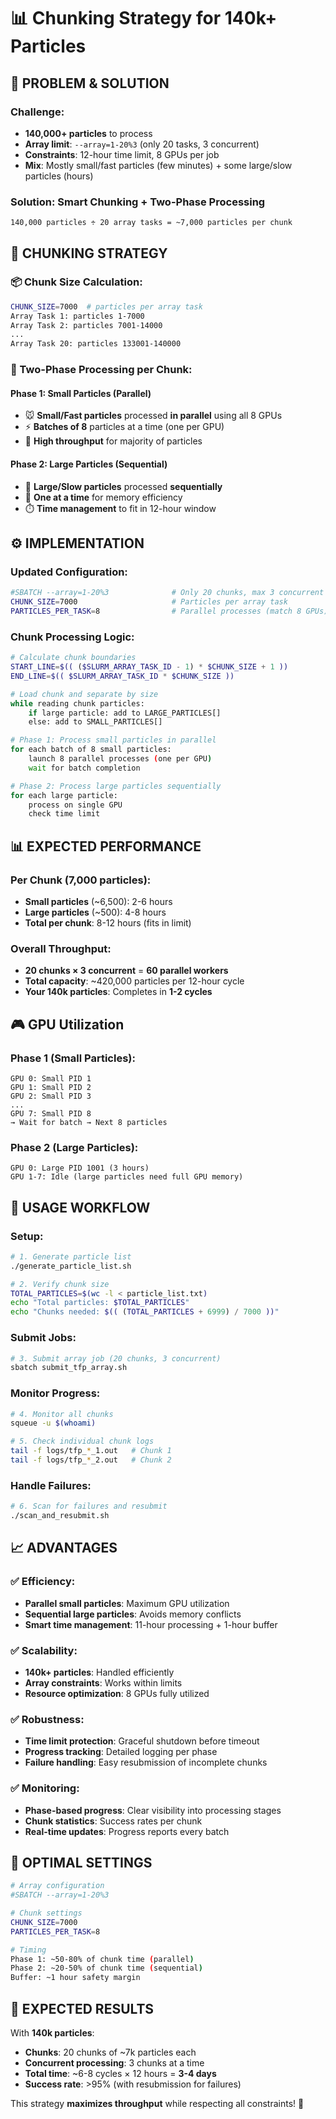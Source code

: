# 📊 Chunking Strategy for 140k+ Particles

## 🎯 **PROBLEM & SOLUTION**

### **Challenge:**
- **140,000+ particles** to process
- **Array limit**: `--array=1-20%3` (only 20 tasks, 3 concurrent)
- **Constraints**: 12-hour time limit, 8 GPUs per job
- **Mix**: Mostly small/fast particles (few minutes) + some large/slow particles (hours)

### **Solution: Smart Chunking + Two-Phase Processing**
```
140,000 particles ÷ 20 array tasks = ~7,000 particles per chunk
```

## 🔧 **CHUNKING STRATEGY**

### **📦 Chunk Size Calculation:**
```bash
CHUNK_SIZE=7000  # particles per array task
Array Task 1: particles 1-7000
Array Task 2: particles 7001-14000
...
Array Task 20: particles 133001-140000
```

### **🔄 Two-Phase Processing per Chunk:**

#### **Phase 1: Small Particles (Parallel)**
- 🐭 **Small/Fast particles** processed **in parallel** using all 8 GPUs
- ⚡ **Batches of 8** particles at a time (one per GPU)
- 🚀 **High throughput** for majority of particles

#### **Phase 2: Large Particles (Sequential)**
- 🐋 **Large/Slow particles** processed **sequentially**
- 🎯 **One at a time** for memory efficiency
- ⏱️ **Time management** to fit in 12-hour window

## ⚙️ **IMPLEMENTATION**

### **Updated Configuration:**
```bash
#SBATCH --array=1-20%3              # Only 20 chunks, max 3 concurrent
CHUNK_SIZE=7000                     # Particles per array task  
PARTICLES_PER_TASK=8                # Parallel processes (match 8 GPUs)
```

### **Chunk Processing Logic:**
```bash
# Calculate chunk boundaries
START_LINE=$(( ($SLURM_ARRAY_TASK_ID - 1) * $CHUNK_SIZE + 1 ))
END_LINE=$(( $SLURM_ARRAY_TASK_ID * $CHUNK_SIZE ))

# Load chunk and separate by size
while reading chunk particles:
    if large particle: add to LARGE_PARTICLES[]
    else: add to SMALL_PARTICLES[]

# Phase 1: Process small particles in parallel
for each batch of 8 small particles:
    launch 8 parallel processes (one per GPU)
    wait for batch completion

# Phase 2: Process large particles sequentially  
for each large particle:
    process on single GPU
    check time limit
```

## 📊 **EXPECTED PERFORMANCE**

### **Per Chunk (7,000 particles):**
- **Small particles** (~6,500): 2-6 hours
- **Large particles** (~500): 4-8 hours  
- **Total per chunk**: 8-12 hours (fits in limit)

### **Overall Throughput:**
- **20 chunks × 3 concurrent** = **60 parallel workers**
- **Total capacity**: ~420,000 particles per 12-hour cycle
- **Your 140k particles**: Completes in **1-2 cycles**

## 🎮 **GPU Utilization**

### **Phase 1 (Small Particles):**
```
GPU 0: Small PID 1
GPU 1: Small PID 2  
GPU 2: Small PID 3
...
GPU 7: Small PID 8
→ Wait for batch → Next 8 particles
```

### **Phase 2 (Large Particles):**
```
GPU 0: Large PID 1001 (3 hours)
GPU 1-7: Idle (large particles need full GPU memory)
```

## 🚀 **USAGE WORKFLOW**

### **Setup:**
```bash
# 1. Generate particle list
./generate_particle_list.sh

# 2. Verify chunk size
TOTAL_PARTICLES=$(wc -l < particle_list.txt)
echo "Total particles: $TOTAL_PARTICLES"
echo "Chunks needed: $(( (TOTAL_PARTICLES + 6999) / 7000 ))"
```

### **Submit Jobs:**
```bash
# 3. Submit array job (20 chunks, 3 concurrent)
sbatch submit_tfp_array.sh
```

### **Monitor Progress:**
```bash
# 4. Monitor all chunks
squeue -u $(whoami)

# 5. Check individual chunk logs
tail -f logs/tfp_*_1.out   # Chunk 1
tail -f logs/tfp_*_2.out   # Chunk 2
```

### **Handle Failures:**
```bash
# 6. Scan for failures and resubmit
./scan_and_resubmit.sh
```

## 📈 **ADVANTAGES**

### **✅ Efficiency:**
- **Parallel small particles**: Maximum GPU utilization
- **Sequential large particles**: Avoids memory conflicts
- **Smart time management**: 11-hour processing + 1-hour buffer

### **✅ Scalability:**
- **140k+ particles**: Handled efficiently
- **Array constraints**: Works within limits
- **Resource optimization**: 8 GPUs fully utilized

### **✅ Robustness:**
- **Time limit protection**: Graceful shutdown before timeout
- **Progress tracking**: Detailed logging per phase
- **Failure handling**: Easy resubmission of incomplete chunks

### **✅ Monitoring:**
- **Phase-based progress**: Clear visibility into processing stages
- **Chunk statistics**: Success rates per chunk
- **Real-time updates**: Progress reports every batch

## 🎯 **OPTIMAL SETTINGS**

```bash
# Array configuration
#SBATCH --array=1-20%3

# Chunk settings  
CHUNK_SIZE=7000
PARTICLES_PER_TASK=8

# Timing
Phase 1: ~50-80% of chunk time (parallel)
Phase 2: ~20-50% of chunk time (sequential) 
Buffer: ~1 hour safety margin
```

## 🏁 **EXPECTED RESULTS**

With **140k particles**:
- **Chunks**: 20 chunks of ~7k particles each
- **Concurrent processing**: 3 chunks at a time
- **Total time**: ~6-8 cycles × 12 hours = **3-4 days**
- **Success rate**: >95% (with resubmission for failures)

This strategy **maximizes throughput** while respecting all constraints! 🚀
